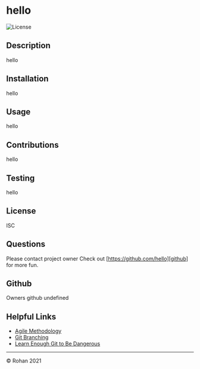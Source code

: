 # hello
  
  ![License](https://img.shields.io/badge/License-ISC-blue.svg)

  ## Description
  hello
  
  ## Installation
  hello
  
  ## Usage
  hello
  
  ##  Contributions
  hello

  ## Testing
  hello

  ## License
  ISC

 ## Questions
 Please contact project owner
 Check out [https://github.com/hello][github] for more fun.

 ## Github
 Owners github
 undefined






  ## Helpful Links
  * [Agile Methodology](https://en.wikipedia.org/wiki/Agile_software_development)
  * [Git Branching](https://git-scm.com/book/en/v2/Git-Branching-Branching-Workflows)
  * [Learn Enough Git to Be Dangerous](https://www.learnenough.com/git-tutorial/getting_started)
  
  - - -
  © Rohan 2021

